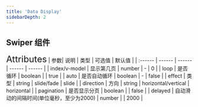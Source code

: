 ```yaml
---
title: 'Data Display'
sidebarDepth: 2
---
```

## Swiper 组件
<ClientOnly>
  <rm-swiper/>
<font size=5>Attributes</font>
| 参数| 说明 | 类型 | 可选值 | 默认值 |
| :------ | ------ | ------ | ------ | ------ |
| index/v-model | 显示第几页 | number | - | 0 |
| loop | 是否循环 | boolean |  | true |
| auto | 是否自动循环 | boolean | - | false |
| effect | 类型 | string | slide/fade | slide |
| direction | 方向 | string | horizontal/vertical | horizontal |
| pagination | 是否显示分页 | boolean |  | false |
| delayed | 自动滑动的间隔时间(单位毫秒，至少为2000) | number |  | 2000 |
</ClientOnly>
